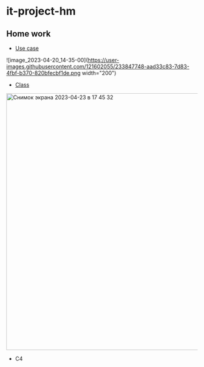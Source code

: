 # it-project-hm

## Home work
- [Use case](https://github.com/naidosssik/it-project-hm/blob/main/usecase.puml)

![image_2023-04-20_14-35-00](https://user-images.githubusercontent.com/121602055/233847748-aad33c83-7d83-4fbf-b370-820bfecbf1de.png width="200")

- [Class](https://github.com/naidosssik/it-project-hm/blob/main/class_diagramm.puml)

<img width="675" alt="Снимок экрана 2023-04-23 в 17 45 32" src="https://user-images.githubusercontent.com/121602055/233846682-c5a15560-320b-41db-b7cc-26fc4ad732d8.png">

- C4



